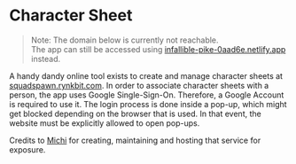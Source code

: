 # Character Sheet

> Note: The domain below is currently not reachable.  
> The app can still be accessed using [infallible-pike-0aad6e.netlify.app](https://infallible-pike-0aad6e.netlify.app/) instead.

A handy dandy online tool exists to create and manage character sheets at [squadspawn.rynkbit.com](https://infallible-pike-0aad6e.netlify.app/).
In order to associate character sheets with a person, the app uses Google Single-Sign-On.
Therefore, a Google Account is required to use it.
The login process is done inside a pop-up, which might get blocked depending on the browser that is used.
In that event, the website must be explicitly allowed to open pop-ups.

Credits to [Michi](https://github.com/meik99) for creating, maintaining and hosting that service for exposure. 
